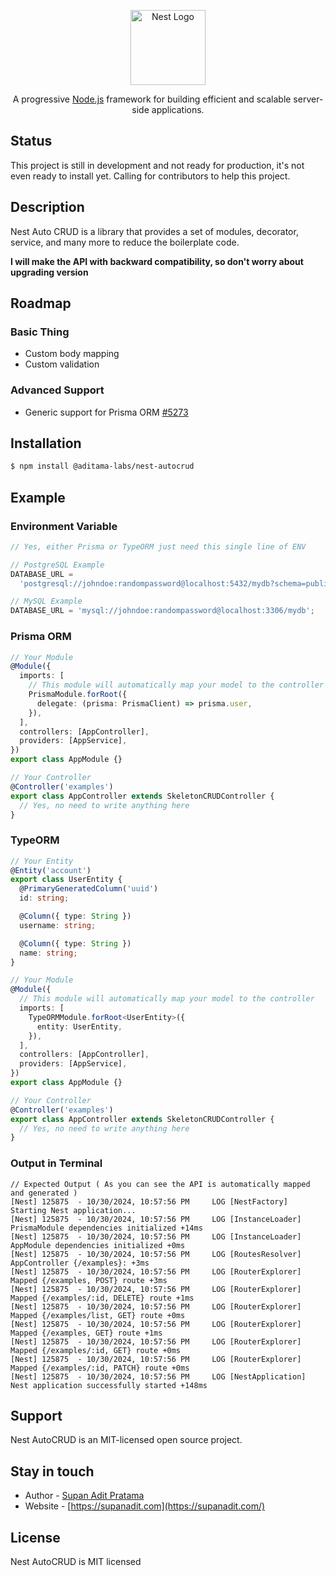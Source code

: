<p align="center">
  <a href="http://nestjs.com/" target="blank"><img src="https://nestjs.com/img/logo-small.svg" width="120" alt="Nest Logo" /></a>
</p>

[circleci-image]: https://img.shields.io/circleci/build/github/nestjs/nest/master?token=abc123def456
[circleci-url]: https://circleci.com/gh/nestjs/nest

  <p align="center">A progressive <a href="http://nodejs.org" target="_blank">Node.js</a> framework for building efficient and scalable server-side applications.</p>
    <p align="center">

## Status

This project is still in development and not ready for production, it's not even ready to install yet. Calling for contributors to help this project.

## Description

Nest Auto CRUD is a library that provides a set of modules, decorator, service, and many more to reduce the boilerplate code.

**I will make the API with backward compatibility, so don't worry about upgrading version**

## Roadmap

### Basic Thing

- Custom body mapping
- Custom validation

### Advanced Support

- Generic support for Prisma ORM [#5273](https://github.com/prisma/prisma/issues/5273)

## Installation

```bash
$ npm install @aditama-labs/nest-autocrud
```

## Example

### Environment Variable

```typescript
// Yes, either Prisma or TypeORM just need this single line of ENV

// PostgreSQL Example
DATABASE_URL =
  'postgresql://johndoe:randompassword@localhost:5432/mydb?schema=public';

// MySQL Example
DATABASE_URL = 'mysql://johndoe:randompassword@localhost:3306/mydb';
```

### Prisma ORM

```typescript
// Your Module
@Module({
  imports: [
    // This module will automatically map your model to the controller
    PrismaModule.forRoot({
      delegate: (prisma: PrismaClient) => prisma.user,
    }),
  ],
  controllers: [AppController],
  providers: [AppService],
})
export class AppModule {}

// Your Controller
@Controller('examples')
export class AppController extends SkeletonCRUDController {
  // Yes, no need to write anything here
}
```

### TypeORM

```typescript
// Your Entity
@Entity('account')
export class UserEntity {
  @PrimaryGeneratedColumn('uuid')
  id: string;

  @Column({ type: String })
  username: string;

  @Column({ type: String })
  name: string;
}

// Your Module
@Module({
  // This module will automatically map your model to the controller
  imports: [
    TypeORMModule.forRoot<UserEntity>({
      entity: UserEntity,
    }),
  ],
  controllers: [AppController],
  providers: [AppService],
})
export class AppModule {}

// Your Controller
@Controller('examples')
export class AppController extends SkeletonCRUDController {
  // Yes, no need to write anything here
}
```

### Output in Terminal

```plaintext
// Expected Output ( As you can see the API is automatically mapped and generated )
[Nest] 125875  - 10/30/2024, 10:57:56 PM     LOG [NestFactory] Starting Nest application...
[Nest] 125875  - 10/30/2024, 10:57:56 PM     LOG [InstanceLoader] PrismaModule dependencies initialized +14ms
[Nest] 125875  - 10/30/2024, 10:57:56 PM     LOG [InstanceLoader] AppModule dependencies initialized +0ms
[Nest] 125875  - 10/30/2024, 10:57:56 PM     LOG [RoutesResolver] AppController {/examples}: +3ms
[Nest] 125875  - 10/30/2024, 10:57:56 PM     LOG [RouterExplorer] Mapped {/examples, POST} route +3ms
[Nest] 125875  - 10/30/2024, 10:57:56 PM     LOG [RouterExplorer] Mapped {/examples/:id, DELETE} route +1ms
[Nest] 125875  - 10/30/2024, 10:57:56 PM     LOG [RouterExplorer] Mapped {/examples/list, GET} route +0ms
[Nest] 125875  - 10/30/2024, 10:57:56 PM     LOG [RouterExplorer] Mapped {/examples, GET} route +1ms
[Nest] 125875  - 10/30/2024, 10:57:56 PM     LOG [RouterExplorer] Mapped {/examples/:id, GET} route +0ms
[Nest] 125875  - 10/30/2024, 10:57:56 PM     LOG [RouterExplorer] Mapped {/examples/:id, PATCH} route +0ms
[Nest] 125875  - 10/30/2024, 10:57:56 PM     LOG [NestApplication] Nest application successfully started +148ms
```

## Support

Nest AutoCRUD is an MIT-licensed open source project.

## Stay in touch

- Author - [Supan Adit Pratama](mailto:email@supanadit.com)
- Website - [https://supanadit.com](https://supanadit.com/)

## License

Nest AutoCRUD is MIT licensed
